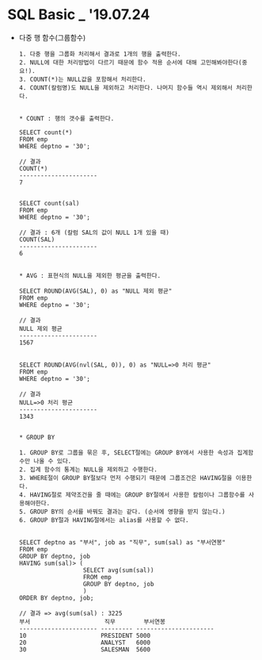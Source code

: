 # SQL Basic _ '19.07.24

* 다중 행 함수(그룹함수)

      1. 다중 행을 그룹화 처리해서 결과로 1개의 행을 출력한다.
      2. NULL에 대한 처리방법이 다르기 때문에 함수 적용 순서에 대해 고민해봐야한다(중요!).
      3. COUNT(*)는 NULL값을 포함해서 처리한다.
      4. COUNT(칼럼명)도 NULL을 제외하고 처리한다. 나머지 함수들 역시 제외해서 처리한다.
      
      
      * COUNT : 행의 갯수를 출력한다.
      
      SELECT count(*)
      FROM emp
      WHERE deptno = '30';
      
      // 결과
      COUNT(*)               
      ---------------------- 
      7 
      
      
      SELECT count(sal)
      FROM emp
      WHERE deptno = '30';

      // 결과 : 6개 (칼럼 SAL의 값이 NULL 1개 있을 때)
      COUNT(SAL)             
      ---------------------- 
      6
      
      
      * AVG : 표현식의 NULL을 제외한 평균을 출력한다.
      
      SELECT ROUND(AVG(SAL), 0) as "NULL 제외 평균"
      FROM emp
      WHERE deptno = '30';
      
      // 결과
      NULL 제외 평균             
      ---------------------- 
      1567 
      
      
      SELECT ROUND(AVG(nvl(SAL, 0)), 0) as "NULL=>0 처리 평균"
      FROM emp
      WHERE deptno = '30';
      
      // 결과
      NULL=>0 처리 평균          
      ---------------------- 
      1343                   
      
      
      * GROUP BY
      
      1. GROUP BY로 그룹을 묶은 후, SELECT절에는 GROUP BY에서 사용한 속성과 집계함수만 나올 수 있다.
      2. 집계 함수의 통계는 NULL을 제외하고 수행한다.
      3. WHERE절이 GROUP BY절보다 먼저 수행되기 때문에 그룹조건은 HAVING절을 이용한다.
      4. HAVING절로 제약조건을 줄 때에는 GROUP BY절에서 사용한 칼럼이나 그룹함수를 사용해야한다.
      5. GROUP BY의 순서를 바꿔도 결과는 같다. (순서에 영향을 받지 않는다.)
      6. GROUP BY절과 HAVING절에서는 alias를 사용할 수 없다.
      
      
      SELECT deptno as "부서", job as "직무", sum(sal) as "부서연봉"
      FROM emp
      GROUP BY deptno, job
      HAVING sum(sal)> (
                        SELECT avg(sum(sal))
                        FROM emp
                        GROUP BY deptno, job
                        )
      ORDER BY deptno, job;
      
      // 결과 => avg(sum(sal) : 3225
      부서                     직무        부서연봉                   
      ---------------------- --------- ---------------------- 
      10                     PRESIDENT 5000                   
      20                     ANALYST   6000                   
      30                     SALESMAN  5600                   

      
